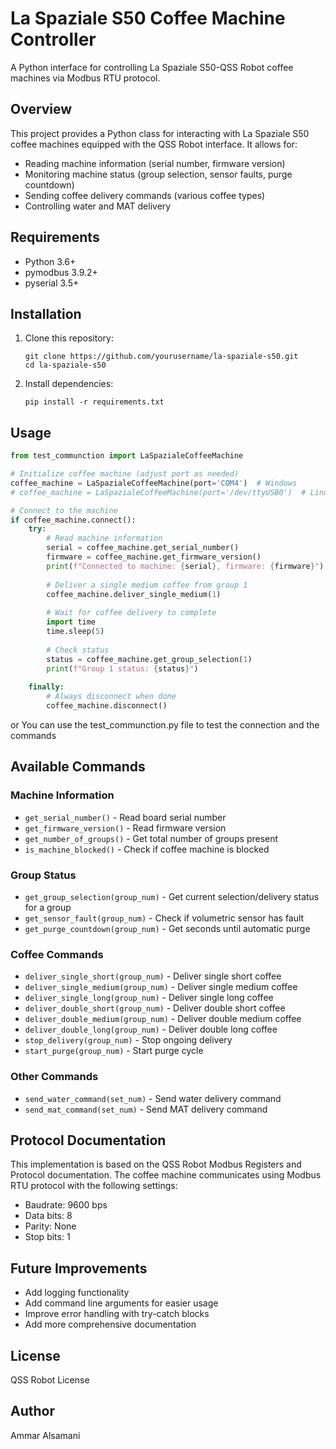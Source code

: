 # La Spaziale S50 Coffee Machine Controller

A Python interface for controlling La Spaziale S50-QSS Robot coffee machines via Modbus RTU protocol.

## Overview

This project provides a Python class for interacting with La Spaziale S50 coffee machines equipped with the QSS Robot interface. It allows for:

- Reading machine information (serial number, firmware version)
- Monitoring machine status (group selection, sensor faults, purge countdown)
- Sending coffee delivery commands (various coffee types)
- Controlling water and MAT delivery

## Requirements

- Python 3.6+
- pymodbus 3.9.2+
- pyserial 3.5+

## Installation

1. Clone this repository:
   ```
   git clone https://github.com/yourusername/la-spaziale-s50.git
   cd la-spaziale-s50
   ```

2. Install dependencies:
   ```
   pip install -r requirements.txt
   ```

## Usage

```python
from test_communction import LaSpazialeCoffeeMachine

# Initialize coffee machine (adjust port as needed)
coffee_machine = LaSpazialeCoffeeMachine(port='COM4')  # Windows
# coffee_machine = LaSpazialeCoffeeMachine(port='/dev/ttyUSB0')  # Linux

# Connect to the machine
if coffee_machine.connect():
    try:
        # Read machine information
        serial = coffee_machine.get_serial_number()
        firmware = coffee_machine.get_firmware_version()
        print(f"Connected to machine: {serial}, firmware: {firmware}")
        
        # Deliver a single medium coffee from group 1
        coffee_machine.deliver_single_medium(1)
        
        # Wait for coffee delivery to complete
        import time
        time.sleep(5)
        
        # Check status
        status = coffee_machine.get_group_selection(1)
        print(f"Group 1 status: {status}")
        
    finally:
        # Always disconnect when done
        coffee_machine.disconnect()
```

or You can use the test_communction.py file to test the connection and the commands

## Available Commands

### Machine Information
- `get_serial_number()` - Read board serial number
- `get_firmware_version()` - Read firmware version
- `get_number_of_groups()` - Get total number of groups present
- `is_machine_blocked()` - Check if coffee machine is blocked

### Group Status
- `get_group_selection(group_num)` - Get current selection/delivery status for a group
- `get_sensor_fault(group_num)` - Check if volumetric sensor has fault
- `get_purge_countdown(group_num)` - Get seconds until automatic purge

### Coffee Commands
- `deliver_single_short(group_num)` - Deliver single short coffee
- `deliver_single_medium(group_num)` - Deliver single medium coffee
- `deliver_single_long(group_num)` - Deliver single long coffee
- `deliver_double_short(group_num)` - Deliver double short coffee
- `deliver_double_medium(group_num)` - Deliver double medium coffee
- `deliver_double_long(group_num)` - Deliver double long coffee
- `stop_delivery(group_num)` - Stop ongoing delivery
- `start_purge(group_num)` - Start purge cycle

### Other Commands
- `send_water_command(set_num)` - Send water delivery command
- `send_mat_command(set_num)` - Send MAT delivery command

## Protocol Documentation

This implementation is based on the QSS Robot Modbus Registers and Protocol documentation. The coffee machine communicates using Modbus RTU protocol with the following settings:
- Baudrate: 9600 bps
- Data bits: 8
- Parity: None
- Stop bits: 1

## Future Improvements

- Add logging functionality
- Add command line arguments for easier usage
- Improve error handling with try-catch blocks
- Add more comprehensive documentation

## License

QSS Robot License

## Author

Ammar Alsamani